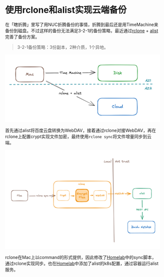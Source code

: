 # 使用rclone和alist实现云端备份

<!-- properties
tag: Solution
created: 2024-04-10 20:54:18
-->

在「瞎折腾」里写了用NUC折腾备份的事情，折腾到最后还是用TimeMachine来备份到磁盘。不过这样的备份无法满足3-2-1的备份策略，最近通过[rclone](https://rclone.org/) + [alist](https://alist.nn.ci/)完善了备份方案。

> 3-2-1备份策略：3份副本，2种介质，1个异地。

![](resources/2024-04-10-22-18-39.png)

首先通过alist将百度云盘转换为WebDAV，接着通过rclone对接WebDAV，再在rclone上配置crypt实现文件加密，最终使用```rclone sync```将文件增量同步到云端。

![](resources/2024-04-10-22-45-49.png)

rclone在Mac上以command的形式提供，因此修改了[Homelab](https://github.com/coder-wu/homelab)中的sync脚本，通过rclone实现同步。也在[Homelab](https://github.com/coder-wu/homelab)中添加了alist的k8s配置，通过容器运行alist服务。